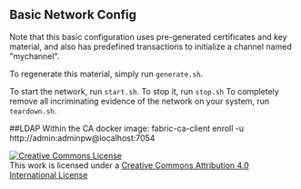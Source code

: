 ## Basic Network Config

Note that this basic configuration uses pre-generated certificates and
key material, and also has predefined transactions to initialize a 
channel named "mychannel".

To regenerate this material, simply run ``generate.sh``.

To start the network, run ``start.sh``.
To stop it, run ``stop.sh``
To completely remove all incriminating evidence of the network
on your system, run ``teardown.sh``.

##LDAP
Within the CA docker image:
fabric-ca-client enroll -u http://admin:adminpw@localhost:7054

<a rel="license" href="http://creativecommons.org/licenses/by/4.0/"><img alt="Creative Commons License" style="border-width:0" src="https://i.creativecommons.org/l/by/4.0/88x31.png" /></a><br />This work is licensed under a <a rel="license" href="http://creativecommons.org/licenses/by/4.0/">Creative Commons Attribution 4.0 International License</a>
